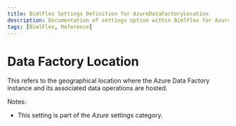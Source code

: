 ```yaml
---
title: BimlFlex Settings Definition for AzureDataFactoryLocation
description: Documentation of settings option within BimlFlex for AzureDataFactoryLocation
tags: [BimlFlex, Reference]
---
```


# Data Factory Location

This refers to the geographical location where the Azure Data Factory instance and its associated data operations are hosted.

Notes:

* This setting is part of the *Azure* settings category.

